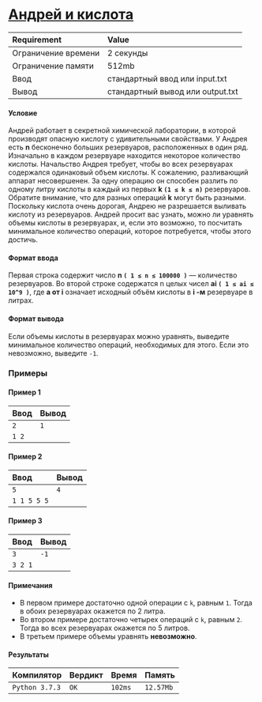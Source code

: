 # [Андрей и кислота](https://contest.yandex.ru/contest/46276/problems/A/)

| **Requirement**     | **Value**                        |
| :------------------ | :------------------------------- |
| Ограничение времени | 2 секунды                        |
| Ограничение памяти  | 512mb                            |
| Ввод                | стандартный ввод или input.txt   |
| Вывод               | стандартный вывод или output.txt |

#### Условие

Андрей работает в секретной химической лаборатории, в которой производят опасную кислоту с удивительными свойствами.
У Андрея есть **n** бесконечно больших резервуаров, расположенных в один ряд.
Изначально в каждом резервуаре находится некоторое количество кислоты.
Начальство Андрея требует, чтобы во всех резервуарах содержался одинаковый объем кислоты.
К сожалению, разливающий аппарат несовершенен.
За одну операцию он способен разлить по одному литру кислоты в каждый из первых **k `(1 ≤ k ≤ n)`** резервуаров.
Обратите внимание, что для разных операций **k** могут быть разными.
Поскольку кислота очень дорогая, Андрею не разрешается выливать кислоту из резервуаров.
Андрей просит вас узнать, можно ли уравнять объемы кислоты в резервуарах, и, если это возможно, то посчитать минимальное количество операций, которое потребуется, чтобы этого достичь.

#### Формат ввода

Первая строка содержит число **n `( 1 ≤ n ≤ 100000 )`** — количество резервуаров.
Во второй строке содержатся n целых чисел **ai `( 1 ≤ ai ≤ 10^9 )`**,
где **a от i** означает исходный объём кислоты в **i -м** резервуаре в литрах.

#### Формат вывода

Если объемы кислоты в резервуарах можно уравнять, выведите минимальное количество операций, необходимых для этого.
Если это невозможно, выведите `-1`.

### Примеры

#### Пример 1

| **Ввод** | **Вывод** |
| :------- | :-------- |
| `2`      | `1`       |
| `1 2`    |           |

#### Пример 2

| **Ввод**    | **Вывод** |
| :---------- | :-------- |
| `5`         | `4`       |
| `1 1 5 5 5` |           |

#### Пример 3

| **Ввод** | **Вывод** |
| :------- | :-------- |
| `3`      | `-1`      |
| `3 2 1`  |           |

#### Примечания

- В первом примере достаточно одной операции с `k`, равным `1`. Тогда в обоих резервуарах окажется по 2 литра.
- Во втором примере достаточно четырех операций с `k`, равным `2`. Тогда во всех резервуарах окажется по 5 литров.
- В третьем примере объемы уравнять **невозможно**.

#### Результаты

| **Компилятор** | **Вердикт** | **Время** | **Память** |
| :------------- | :---------- | :-------- | :--------- |
| `Python 3.7.3` | `OK`        | `102ms`   | `12.57Mb`  |
